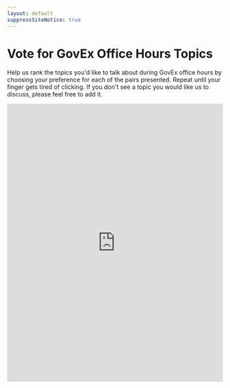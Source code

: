 ```yaml
---
layout: default
suppressSiteNotice: true
---
```


<h1>Vote for GovEx Office Hours Topics</h1>

Help us rank the topics you'd like to talk about during GovEx office hours by choosing your preference for each of the pairs presented. Repeat until your finger gets tired of clicking. If you don't see a topic you would like us to discuss, please feel free to add it.

<iframe src='http://widget.allourideas.org/govexofficehourstopics' width='100%' height='650' frameborder='0' scrolling='no'></iframe>
